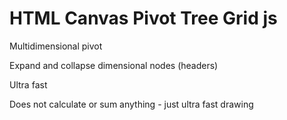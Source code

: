 # HTML Canvas Pivot Tree Grid js

Multidimensional pivot

Expand and collapse dimensional nodes (headers)

Ultra fast

Does not calculate or sum anything - just ultra fast drawing
